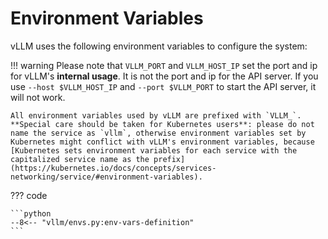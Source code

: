 # Environment Variables

vLLM uses the following environment variables to configure the system:

!!! warning
    Please note that `VLLM_PORT` and `VLLM_HOST_IP` set the port and ip for vLLM's **internal usage**. It is not the port and ip for the API server. If you use `--host $VLLM_HOST_IP` and `--port $VLLM_PORT` to start the API server, it will not work.

    All environment variables used by vLLM are prefixed with `VLLM_`. **Special care should be taken for Kubernetes users**: please do not name the service as `vllm`, otherwise environment variables set by Kubernetes might conflict with vLLM's environment variables, because [Kubernetes sets environment variables for each service with the capitalized service name as the prefix](https://kubernetes.io/docs/concepts/services-networking/service/#environment-variables).

??? code

    ```python
    --8<-- "vllm/envs.py:env-vars-definition"
    ```
